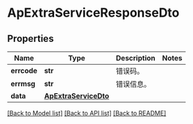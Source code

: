 # ApExtraServiceResponseDto

## Properties
Name | Type | Description | Notes
------------ | ------------- | ------------- | -------------
**errcode** | **str** | 错误码。 | 
**errmsg** | **str** | 错误信息。 | 
**data** | [**ApExtraServiceDto**](ApExtraServiceDto.md) |  | 

[[Back to Model list]](../README.md#documentation-for-models) [[Back to API list]](../README.md#documentation-for-api-endpoints) [[Back to README]](../README.md)


